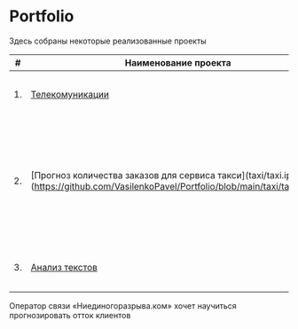 # Portfolio

Здесь собраны некоторые реализованные проекты

| #    | Наименование проекта                | Описание                                                     | Стек                                                         |
| ---- | ------------------------------------------------------------ | ------------------------------------------------------------ | ------------------------------------------------------------ |
| 1.   | [Телекомуникации](telecommunications/telecommunications.ipynb) | Прогнозирование оттока клиентов <br/>для оператора связи | python, pandas, numpy, catboost, sklearn, matplotlib, phik, shap, seaborn       |
| 2.   | [Прогноз количества заказов для сервиса такси](taxi/taxi.ipynb](https://github.com/VasilenkoPavel/Portfolio/blob/main/taxi/taxi.ipynb) | Прогноз количества заказов в аэропортах <br/>для сервиса такси с целью более точного планирования количества доступных <br/>автомобилей | python, pandas, numpy, statsmodels, sklearn, CatBoost, RandomForestRegressor, LinearRegression, LassoCV, matplotlib |
| 3.   | [Анализ текстов](https://github.com/aq2003/Portfolio/tree/main/Analyzing%20Texts) | Анализ комментариев пользователей на токсичность             | python, pandas, numpy, nltk, sklearn, CatBoost |


Оператор связи «Ниединогоразрыва.ком» хочет научиться прогнозировать отток клиентов
